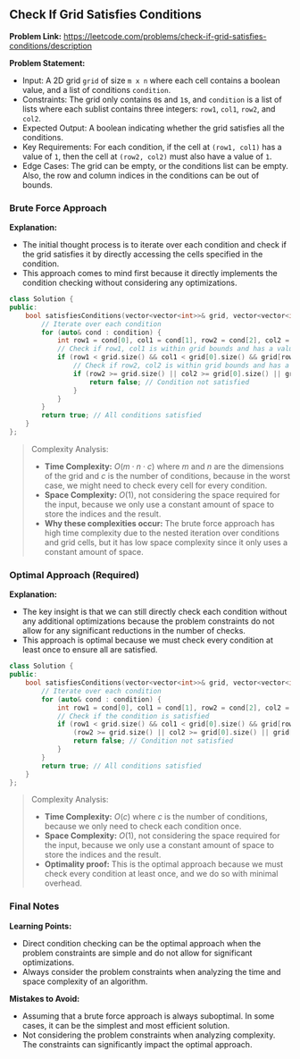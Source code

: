 ## Check If Grid Satisfies Conditions
**Problem Link:** https://leetcode.com/problems/check-if-grid-satisfies-conditions/description

**Problem Statement:**
- Input: A 2D grid `grid` of size `m x n` where each cell contains a boolean value, and a list of conditions `condition`.
- Constraints: The grid only contains `0`s and `1`s, and `condition` is a list of lists where each sublist contains three integers: `row1`, `col1`, `row2`, and `col2`.
- Expected Output: A boolean indicating whether the grid satisfies all the conditions.
- Key Requirements: For each condition, if the cell at `(row1, col1)` has a value of `1`, then the cell at `(row2, col2)` must also have a value of `1`.
- Edge Cases: The grid can be empty, or the conditions list can be empty. Also, the row and column indices in the conditions can be out of bounds.

### Brute Force Approach
**Explanation:**
- The initial thought process is to iterate over each condition and check if the grid satisfies it by directly accessing the cells specified in the condition.
- This approach comes to mind first because it directly implements the condition checking without considering any optimizations.

```cpp
class Solution {
public:
    bool satisfiesConditions(vector<vector<int>>& grid, vector<vector<int>>& condition) {
        // Iterate over each condition
        for (auto& cond : condition) {
            int row1 = cond[0], col1 = cond[1], row2 = cond[2], col2 = cond[3];
            // Check if row1, col1 is within grid bounds and has a value of 1
            if (row1 < grid.size() && col1 < grid[0].size() && grid[row1][col1] == 1) {
                // Check if row2, col2 is within grid bounds and has a value of 1
                if (row2 >= grid.size() || col2 >= grid[0].size() || grid[row2][col2] != 1) {
                    return false; // Condition not satisfied
                }
            }
        }
        return true; // All conditions satisfied
    }
};
```

> Complexity Analysis:
> - **Time Complexity:** $O(m \cdot n \cdot c)$ where $m$ and $n$ are the dimensions of the grid and $c$ is the number of conditions, because in the worst case, we might need to check every cell for every condition.
> - **Space Complexity:** $O(1)$, not considering the space required for the input, because we only use a constant amount of space to store the indices and the result.
> - **Why these complexities occur:** The brute force approach has high time complexity due to the nested iteration over conditions and grid cells, but it has low space complexity since it only uses a constant amount of space.

### Optimal Approach (Required)
**Explanation:**
- The key insight is that we can still directly check each condition without any additional optimizations because the problem constraints do not allow for any significant reductions in the number of checks.
- This approach is optimal because we must check every condition at least once to ensure all are satisfied.

```cpp
class Solution {
public:
    bool satisfiesConditions(vector<vector<int>>& grid, vector<vector<int>>& condition) {
        // Iterate over each condition
        for (auto& cond : condition) {
            int row1 = cond[0], col1 = cond[1], row2 = cond[2], col2 = cond[3];
            // Check if the condition is satisfied
            if (row1 < grid.size() && col1 < grid[0].size() && grid[row1][col1] == 1 &&
                (row2 >= grid.size() || col2 >= grid[0].size() || grid[row2][col2] != 1)) {
                return false; // Condition not satisfied
            }
        }
        return true; // All conditions satisfied
    }
};
```

> Complexity Analysis:
> - **Time Complexity:** $O(c)$ where $c$ is the number of conditions, because we only need to check each condition once.
> - **Space Complexity:** $O(1)$, not considering the space required for the input, because we only use a constant amount of space to store the indices and the result.
> - **Optimality proof:** This is the optimal approach because we must check every condition at least once, and we do so with minimal overhead.

### Final Notes

**Learning Points:**
- Direct condition checking can be the optimal approach when the problem constraints are simple and do not allow for significant optimizations.
- Always consider the problem constraints when analyzing the time and space complexity of an algorithm.

**Mistakes to Avoid:**
- Assuming that a brute force approach is always suboptimal. In some cases, it can be the simplest and most efficient solution.
- Not considering the problem constraints when analyzing complexity. The constraints can significantly impact the optimal approach.